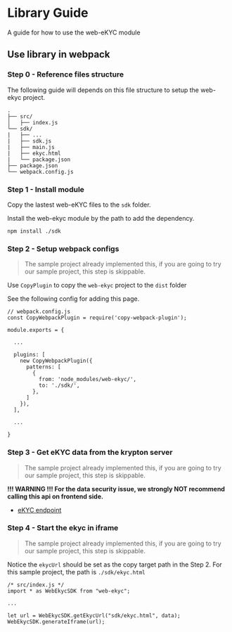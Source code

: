 # Library Guide
A guide for how to use the web-eKYC module


## Use library in webpack

### Step 0 - Reference files structure
The following guide will depends on this file structure to setup the web-ekyc project. 

```
.
├── src/
│   ├── index.js
└── sdk/ 
|   ├── ...
|   ├── sdk.js
|   ├── main.js
|   ├── ekyc.html
|   └── package.json
├── package.json
└── webpack.config.js
```

### Step 1 - Install module

Copy the lastest web-eKYC files to the `sdk` folder. 

Install the web-ekyc module by the path to add the dependency.

```
npm install ./sdk
```

### Step 2 - Setup webpack configs
> The sample project already implemented this, if you are going to try our sample project, this step is skippable.

Use `CopyPlugin` to copy the `web-ekyc` project to the `dist` folder

See the following config for adding this page.

```javascript=
// webpack.config.js
const CopyWebpackPlugin = require('copy-webpack-plugin');

module.exports = {

  ...

  plugins: [
    new CopyWebpackPlugin({
      patterns: [
        {
          from: 'node_modules/web-ekyc/',
          to: './sdk/',
        },
      ]
    }),
  ],

  ...

}
```

### Step 3 - Get eKYC data from the krypton server
> The sample project already implemented this, if you are going to try our sample project, this step is skippable.

**!!! WARNING !!! For the data security issue, we strongly NOT recommend calling this api on frontend side.**

- [eKYC endpoint](../common/Endpoints.md#ekyc)

### Step 4 - Start the ekyc in iframe
> The sample project already implemented this, if you are going to try our sample project, this step is skippable.

Notice the `ekycUrl` should be set as the copy target path in the Step 2. For this sample project, the path is `./sdk/ekyc.html`

```javascript=
/* src/index.js */
import * as WebEkycSDK from "web-ekyc";

...

let url = WebEkycSDK.getEkycUrl("sdk/ekyc.html", data);
WebEkycSDK.generateIframe(url);

```
